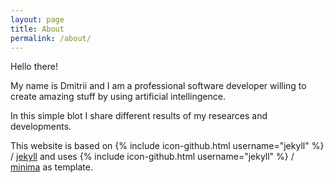 ```yaml
---
layout: page
title: About
permalink: /about/
---
```


Hello there!

My name is Dmitrii and I am a professional software developer willing to create amazing stuff by using artificial intellingence.

In this simple blot I share different results of my researces and developments.

This website is based on
{% include icon-github.html username="jekyll" %} /
[jekyll](https://github.com/jekyll/jekyll)
and uses
{% include icon-github.html username="jekyll" %} /
[minima](https://github.com/jekyll/minima)
as template.
